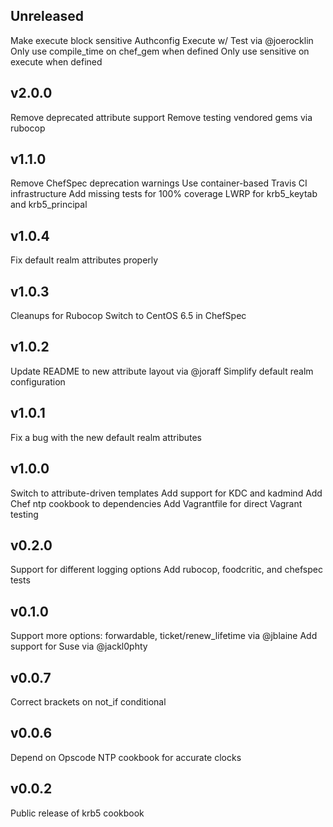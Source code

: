 ## Unreleased
  Make execute block sensitive
  Authconfig Execute w/ Test via @joerocklin
  Only use compile_time on chef_gem when defined
  Only use sensitive on execute when defined

## v2.0.0
  Remove deprecated attribute support
  Remove testing vendored gems via rubocop

## v1.1.0
  Remove ChefSpec deprecation warnings
  Use container-based Travis CI infrastructure
  Add missing tests for 100% coverage
  LWRP for krb5_keytab and krb5_principal

## v1.0.4
  Fix default realm attributes properly

## v1.0.3
  Cleanups for Rubocop
  Switch to CentOS 6.5 in ChefSpec

## v1.0.2

  Update README to new attribute layout via @joraff
  Simplify default realm configuration

## v1.0.1

  Fix a bug with the new default realm attributes

## v1.0.0

  Switch to attribute-driven templates
  Add support for KDC and kadmind
  Add Chef ntp cookbook to dependencies
  Add Vagrantfile for direct Vagrant testing

## v0.2.0

  Support for different logging options
  Add rubocop, foodcritic, and chefspec tests

## v0.1.0

  Support more options: forwardable, ticket/renew_lifetime via @jblaine
  Add support for Suse via @jackl0phty

## v0.0.7

  Correct brackets on not_if conditional

## v0.0.6

  Depend on Opscode NTP cookbook for accurate clocks

## v0.0.2

  Public release of krb5 cookbook
